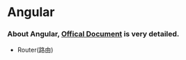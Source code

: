 # Angular
### About Angular, [Offical Document](https://angular.cn/start) is very detailed.
- Router(路由)  


